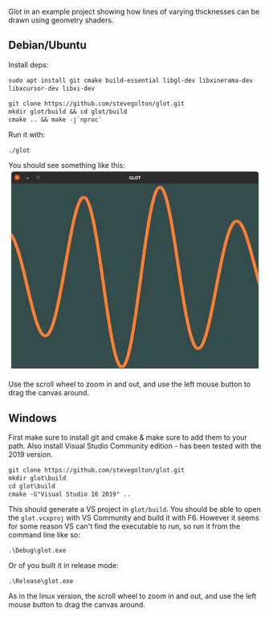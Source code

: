 Glot in an example project showing how lines of varying thicknesses can be drawn using geometry shaders.

## Debian/Ubuntu
Install deps:
```
sudo apt install git cmake build-essential libgl-dev libxinerama-dev libxcursor-dev libxi-dev
```

```
git clone https://github.com/stevegolton/glot.git
mkdir glot/build && cd glot/build
cmake .. && make -j`nproc`
```

Run it with:
```
./glot
```

You should see something like this:
![screenshot](screenshot.png)

Use the scroll wheel to zoom in and out, and use the left mouse button to drag the canvas around.

## Windows

First make sure to install git and cmake & make sure to add them to your path.
Also install Visual Studio Community edition - has been tested with the 2019 version.

```
git clone https://github.com/stevegolton/glot.git
mkdir glot\build
cd glot\build
cmake -G"Visual Studio 16 2019" ..
```

This should generate a VS project in `glot/build`. You should be able to open the `glot.vcxproj` with VS Community and build it with F6.
However it seems for some reason VS can't find the executable to run, so run it from the command line like so:
```
.\Debug\glot.exe
```

Or of you built it in release mode:

```
.\Release\glot.exe
```

As in the linux version, the scroll wheel to zoom in and out, and use the left mouse button to drag the canvas around.


